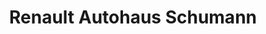 ---
title: "Renault Autohaus Schumann"
url: /bad-belzig/renault-autohaus-schumann/
shop: Autohaus
---